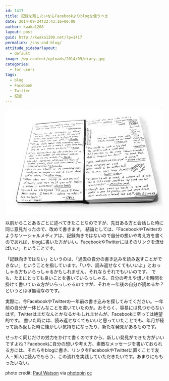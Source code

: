 ```yaml
---
id: 1417
title: 記録を残したいならFacebookよりblogを使うべき
date: 2014-09-24T22:43:16+00:00
author: kwaka1208
layout: post
guid: http://kwaka1208.net/?p=1417
permalink: /sns-and-blog/
attitude_sidebarlayout:
  - default
image: /wp-content/uploads/2014/09/diary.jpg
categories:
  - for users
tags:
  - blog
  - Facebook
  - Twitter
  - 記録
---
```

<img src="/assets/images/2014/09/diary.jpg" alt="diary" width="500" height="333" class="alignnone size-full wp-image-1418" />
<p>
以前からことあるごとに述べてきたことなのですが、先日ある方と会話した時に同じ意見だったので、改めて書きます。
結論としては、「FacebookやTwitterのようなソーシャルメディアは、記録向きではないので自分の想いや考え方を書くのであれば、blogに書いた方がいい。FacebookやTwitterにはそのリンクを流せばいい」ということです。
</p>
<p>
「記録向きではない」というのは、「過去の自分の書き込みを読み返すことができない」ということを指しています。「いや、読み返せなくてもいいよ」とおっしゃる方もいらっしゃるかもしれません、それならそれでもいいのです。
でも、たまにとっても良いことを書いていらっしゃる、自分の考えや想いを時間を掛けて書いている方がいらっしゃるのですが、それを一年後の自分が読めるか？というとほぼ無理なのです。
</p>
<p>
実際に、今FacebookやTwitterの一年前の書き込みを探してみてください。一年前の自分が一体どんなことを書いていたのか。おそらく、容易には見つからないはず。Twitterはまだなんとかなるかもしれませんが、Facebookに至っては絶望的です。
書いた時には、読み返せなくてもいいと思っていたことでも、年月が経って読み返した時に懐かしい気持ちになったり、新たな発見があるものです。
</p>
<p>
せっかく同じだけの労力をかけて書くのですから、新しい発見ができた方がいいですよね？Facebookに自分の想いや考え方、素敵なメッセージを書いておられる方には、それらをblogに書き、リンクをFacebookやTwitterに置くことで友人・知人に読んでもらう、この流れを実践していただきたいです。あまりにももったいない。
</p>
photo credit: <a href="https://www.flickr.com/photos/paulwatson/5184351/">Paul Watson</a> via <a href="http://photopin.com">photopin</a> <a href="http://creativecommons.org/licenses/by-nc-sa/2.0/">cc</a>